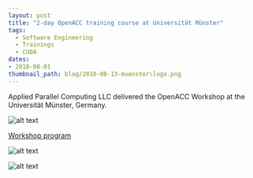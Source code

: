 ```yaml
---
layout: post
title: "2-day OpenACC training course at Universität Münster"
tags:
  - Software Engineering
  - Trainings
  - CUDA
dates:
- 2018-08-01
thumbnail_path: blog/2018-08-13-muenster\logo.png
---
```


Applied Parallel Computing LLC delivered the OpenACC Workshop at the Universität Münster, Germany.

![alt text](\assets\img\blog\2018-08-13-muenster\IMG_20180814_133734.jpg "Logo Title Text 1")

[Workshop program](\assets\img\blog\2018-08-13-muenster\umuenster_program.pdf)

![alt text](\assets\img\blog\2018-08-13-muenster\IMG_20180814_133703.jpg "Logo Title Text 1")

![alt text](\assets\img\blog\2018-08-13-muenster\IMG_20180814_115919_HDR.jpg "Logo Title Text 1")
